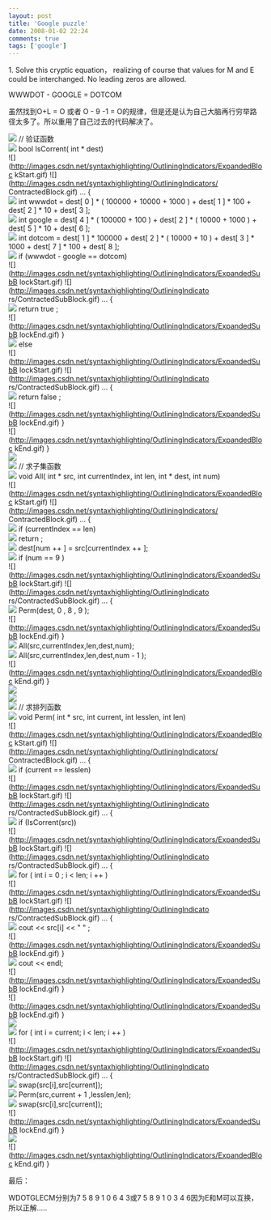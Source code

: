 ```yaml
---
layout: post
title: 'Google puzzle'
date: 2008-01-02 22:24
comments: true
tags: ['google']
---
```


1\. Solve this cryptic equation， realizing of course that values for M and E
could be interchanged. No leading zeros are allowed.  
  
WWWDOT - GOOGLE = DOTCOM

虽然找到O+L = O 或者 O - 9 -1 = O的规律，但是还是认为自己大脑再行穷举路径太多了。所以重用了自己过去的代码解决了。

![](http://images.csdn.net/syntaxhighlighting/OutliningIndicators/None.gif) //
验证函数  
![](http://images.csdn.net/syntaxhighlighting/OutliningIndicators/None.gif)
bool  IsCorrent(  int  *  dest)  
![](http://images.csdn.net/syntaxhighlighting/OutliningIndicators/ExpandedBloc
kStart.gif) ![](http://images.csdn.net/syntaxhighlighting/OutliningIndicators/
ContractedBlock.gif) ...  {  
![](http://images.csdn.net/syntaxhighlighting/OutliningIndicators/InBlock.gif)
int  wwwdot  =  dest[  0  ]  *  (  100000  \+  10000  \+  1000  )  \+  dest[
1  ]  *  100  \+  dest[  2  ]  *  10  \+  dest[  3  ];  
![](http://images.csdn.net/syntaxhighlighting/OutliningIndicators/InBlock.gif)
int  google  =  dest[  4  ]  *  (  100000  \+  100  )  \+  dest[  2  ]  *  (
10000  \+  1000  )  \+  dest[  5  ]  *  10  \+  dest[  6  ];  
![](http://images.csdn.net/syntaxhighlighting/OutliningIndicators/InBlock.gif)
int  dotcom  =  dest[  1  ]  *  100000  \+  dest[  2  ]  *  (  10000  \+  10
)  \+  dest[  3  ]  *  1000  \+  dest[  7  ]  *  100  \+  dest[  8  ];  
![](http://images.csdn.net/syntaxhighlighting/OutliningIndicators/InBlock.gif)
if  (wwwdot  \-  google  ==  dotcom)  
![](http://images.csdn.net/syntaxhighlighting/OutliningIndicators/ExpandedSubB
lockStart.gif) ![](http://images.csdn.net/syntaxhighlighting/OutliningIndicato
rs/ContractedSubBlock.gif) ...  {  
![](http://images.csdn.net/syntaxhighlighting/OutliningIndicators/InBlock.gif)
return  true  ;  
![](http://images.csdn.net/syntaxhighlighting/OutliningIndicators/ExpandedSubB
lockEnd.gif) }  
![](http://images.csdn.net/syntaxhighlighting/OutliningIndicators/InBlock.gif)
else  
![](http://images.csdn.net/syntaxhighlighting/OutliningIndicators/ExpandedSubB
lockStart.gif) ![](http://images.csdn.net/syntaxhighlighting/OutliningIndicato
rs/ContractedSubBlock.gif) ...  {  
![](http://images.csdn.net/syntaxhighlighting/OutliningIndicators/InBlock.gif)
return  false  ;  
![](http://images.csdn.net/syntaxhighlighting/OutliningIndicators/ExpandedSubB
lockEnd.gif) }  
![](http://images.csdn.net/syntaxhighlighting/OutliningIndicators/ExpandedBloc
kEnd.gif) }  
![](http://images.csdn.net/syntaxhighlighting/OutliningIndicators/None.gif)  
![](http://images.csdn.net/syntaxhighlighting/OutliningIndicators/None.gif) //
求子集函数  
![](http://images.csdn.net/syntaxhighlighting/OutliningIndicators/None.gif)
void  All(  int  *  src,  int  currentIndex,  int  len,  int  *  dest,  int
num)  
![](http://images.csdn.net/syntaxhighlighting/OutliningIndicators/ExpandedBloc
kStart.gif) ![](http://images.csdn.net/syntaxhighlighting/OutliningIndicators/
ContractedBlock.gif) ...  {  
![](http://images.csdn.net/syntaxhighlighting/OutliningIndicators/InBlock.gif)
if  (currentIndex  ==  len)  
![](http://images.csdn.net/syntaxhighlighting/OutliningIndicators/InBlock.gif)
return  ;  
![](http://images.csdn.net/syntaxhighlighting/OutliningIndicators/InBlock.gif)
dest[num  ++  ]  =  src[currentIndex  ++  ];  
![](http://images.csdn.net/syntaxhighlighting/OutliningIndicators/InBlock.gif)
if  (num  ==  9  )  
![](http://images.csdn.net/syntaxhighlighting/OutliningIndicators/ExpandedSubB
lockStart.gif) ![](http://images.csdn.net/syntaxhighlighting/OutliningIndicato
rs/ContractedSubBlock.gif) ...  {  
![](http://images.csdn.net/syntaxhighlighting/OutliningIndicators/InBlock.gif)
Perm(dest,  0  ,  8  ,  9  );  
![](http://images.csdn.net/syntaxhighlighting/OutliningIndicators/ExpandedSubB
lockEnd.gif) }  
![](http://images.csdn.net/syntaxhighlighting/OutliningIndicators/InBlock.gif)
All(src,currentIndex,len,dest,num);  
![](http://images.csdn.net/syntaxhighlighting/OutliningIndicators/InBlock.gif)
All(src,currentIndex,len,dest,num  \-  1  );  
![](http://images.csdn.net/syntaxhighlighting/OutliningIndicators/ExpandedBloc
kEnd.gif) }  
![](http://images.csdn.net/syntaxhighlighting/OutliningIndicators/None.gif)  
![](http://images.csdn.net/syntaxhighlighting/OutliningIndicators/None.gif)  
![](http://images.csdn.net/syntaxhighlighting/OutliningIndicators/None.gif) //
求排列函数  
![](http://images.csdn.net/syntaxhighlighting/OutliningIndicators/None.gif)
void  Perm(  int  *  src,  int  current,  int  lesslen,  int  len)  
![](http://images.csdn.net/syntaxhighlighting/OutliningIndicators/ExpandedBloc
kStart.gif) ![](http://images.csdn.net/syntaxhighlighting/OutliningIndicators/
ContractedBlock.gif) ...  {  
![](http://images.csdn.net/syntaxhighlighting/OutliningIndicators/InBlock.gif)
if  (current  ==  lesslen)  
![](http://images.csdn.net/syntaxhighlighting/OutliningIndicators/ExpandedSubB
lockStart.gif) ![](http://images.csdn.net/syntaxhighlighting/OutliningIndicato
rs/ContractedSubBlock.gif) ...  {  
![](http://images.csdn.net/syntaxhighlighting/OutliningIndicators/InBlock.gif)
if  (IsCorrent(src))  
![](http://images.csdn.net/syntaxhighlighting/OutliningIndicators/ExpandedSubB
lockStart.gif) ![](http://images.csdn.net/syntaxhighlighting/OutliningIndicato
rs/ContractedSubBlock.gif) ...  {  
![](http://images.csdn.net/syntaxhighlighting/OutliningIndicators/InBlock.gif)
for  (  int  i  =  0  ; i  < len; i  ++  )  
![](http://images.csdn.net/syntaxhighlighting/OutliningIndicators/ExpandedSubB
lockStart.gif) ![](http://images.csdn.net/syntaxhighlighting/OutliningIndicato
rs/ContractedSubBlock.gif) ...  {  
![](http://images.csdn.net/syntaxhighlighting/OutliningIndicators/InBlock.gif)
cout  << src[i]  << "  "  ;  
![](http://images.csdn.net/syntaxhighlighting/OutliningIndicators/ExpandedSubB
lockEnd.gif) }  
![](http://images.csdn.net/syntaxhighlighting/OutliningIndicators/InBlock.gif)
cout  << endl;  
![](http://images.csdn.net/syntaxhighlighting/OutliningIndicators/ExpandedSubB
lockEnd.gif) }  
![](http://images.csdn.net/syntaxhighlighting/OutliningIndicators/ExpandedSubB
lockEnd.gif) }  
![](http://images.csdn.net/syntaxhighlighting/OutliningIndicators/InBlock.gif)  
![](http://images.csdn.net/syntaxhighlighting/OutliningIndicators/InBlock.gif)
for  (  int  i  =  current; i  < len; i  ++  )  
![](http://images.csdn.net/syntaxhighlighting/OutliningIndicators/ExpandedSubB
lockStart.gif) ![](http://images.csdn.net/syntaxhighlighting/OutliningIndicato
rs/ContractedSubBlock.gif) ...  {  
![](http://images.csdn.net/syntaxhighlighting/OutliningIndicators/InBlock.gif)
swap(src[i],src[current]);  
![](http://images.csdn.net/syntaxhighlighting/OutliningIndicators/InBlock.gif)
Perm(src,current  \+  1  ,lesslen,len);  
![](http://images.csdn.net/syntaxhighlighting/OutliningIndicators/InBlock.gif)
swap(src[i],src[current]);  
![](http://images.csdn.net/syntaxhighlighting/OutliningIndicators/ExpandedSubB
lockEnd.gif) }  
![](http://images.csdn.net/syntaxhighlighting/OutliningIndicators/InBlock.gif)  
![](http://images.csdn.net/syntaxhighlighting/OutliningIndicators/ExpandedBloc
kEnd.gif) }

最后：

WDOTGLECM分别为7 5 8 9 1 0 6 4 3或7 5 8 9 1 0 3 4 6因为E和M可以互换，所以正解.....

